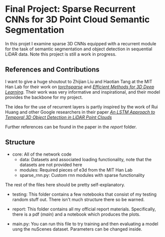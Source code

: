 # Final Project: Sparse Recurrent CNNs for 3D Point Cloud Semantic Segmentation

In this projet I examine sparse 3D CNNs equipped with a recurrent module for the task of semantic segmentation and object detection in sequential LiDAR data. Note this project is still a work in progress.

## References and Contributions
I want to give a huge shoutout to Zhijian Liu and Haotian Tang at the MIT Han Lab for their work on [*torchsparse*](https://github.com/mit-han-lab/torchsparse) and [*Efficient Methods for 3D Deep Learning*](https://github.com/mit-han-lab/e3d). Their work was very informative and inspirational, and their model provides the backbone for my project.

The idea for the use of recurrent layers is partly inspired by the work of Rui Huang and other Google researchers in their paper [*An LSTM Approach to Temporal 3D Object Detection in LiDAR Point Clouds*](https://arxiv.org/abs/2007.12392)

Further references can be found in the paper in the *report* folder.

## Structure

- core: All of the network code
	- data: Datasets and associated loading functionality, note that the datasets are not provided here
	- modules: Required pieces of e3d from the MIT Han Lab
	- sparse\_rnn.py: Custom rnn modules with sparse functionality

The rest of the files here should be pretty self-explanatory. 

- testing: This folder contains a few notebooks that consist of my testing random stuff out. There isn't much structure there so be warned.

- report: This folder contains all my official report materials. Specifically, there is a pdf (*main*) and a notebook which produces the plots.

- main.py: You can run this file to try training and then evaluating a model usng the nuScenes dataset. Parameters can be changed inside.
